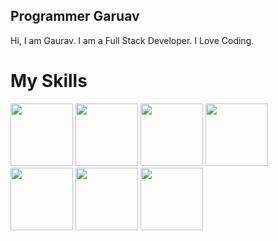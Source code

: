 ## Programmer Garuav
Hi, I am Gaurav.
I am a Full Stack Developer.
I Love Coding.
# My Skills
<img src="https://programmergaurav.me/img/html-5.svg" height="100"/> <img src="https://programmergaurav.me/img/css3.svg" height="100"/> <img src="https://programmergaurav.me/img/sass.svg" height="100"/> <img src="https://programmergaurav.me/img/bootstrap.svg" height="100"/> <img src="https://programmergaurav.me/img/js.svg" height="100"/> <img src="https://programmergaurav.me/img/jquery.svg" height="100"/> <img src="https://programmergaurav.me/img/django.svg" height="100"/>